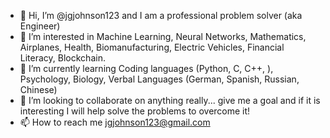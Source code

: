 - 👋 Hi, I’m @jgjohnson123 and I am a professional problem solver (aka Engineer)
- 👀 I’m interested in Machine Learning, Neural Networks, Mathematics, Airplanes, Health, Biomanufacturing, Electric Vehicles, Financial Literacy, Blockchain.
- 🌱 I’m currently learning Coding languages (Python, C, C++, ), Psychology, Biology, Verbal Languages (German, Spanish, Russian, Chinese)
- 💞️ I’m looking to collaborate on anything really... give me a goal and if it is interesting I will help solve the problems to overcome it!
- 📫 How to reach me jgjohnson123@gmail.com

<!---
jgjohnson123/jgjohnson123 is a ✨ special ✨ repository because its `README.md` (this file) appears on your GitHub profile.
You can click the Preview link to take a look at your changes.
--->
